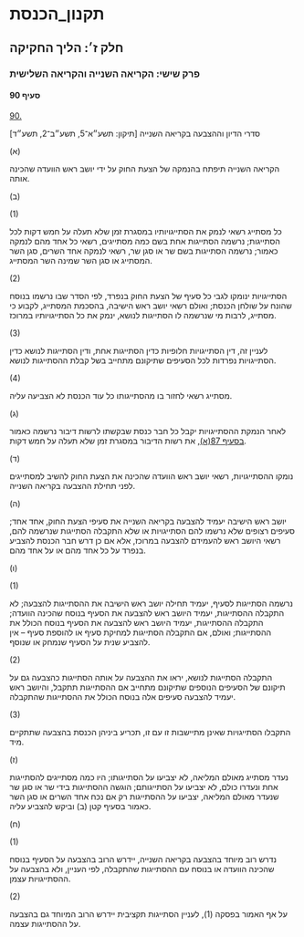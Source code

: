 # תקנון_הכנסת

## חלק ז׳: הליך החקיקה

### פרק שישי: הקריאה השנייה והקריאה השלישית

#### סעיף 90

[90.](https://he.wikisource.org/wiki/תקנון_הכנסת#s_yp_90)

סדרי הדיון וההצבעה בקריאה השנייה [תיקון: תשע״א־5, תשע״ב־2, תשע״ד]

(א)

הקריאה השנייה תיפתח בהנמקה של הצעת החוק על ידי יושב ראש הוועדה שהכינה אותה.

(ב)

(1)

כל מסתייג רשאי לנמק את הסתייגויותיו במסגרת זמן שלא תעלה על חמש דקות לכל
הסתייגות; נרשמה הסתייגות אחת בשם כמה מסתייגים, רשאי כל אחד מהם לנמקה
כאמור; נרשמה הסתייגות בשם שר או סגן שר, רשאי לנמקה אחד השרים, סגן השר
המסתייג או סגן השר שמינה השר המסתייג.

(2)

הסתייגויות
ינומקו לגבי כל סעיף של הצעת החוק בנפרד, לפי הסדר שבו נרשמו בנוסח שהונח
על שולחן הכנסת; ואולם רשאי יושב ראש הישיבה, בהסכמת המסתייג, לקבוע כי
מסתייג, לרבות מי שנרשמה לו הסתייגות לנושא, ינמק את כל הסתייגויותיו
במרוכז.

(3)

לעניין זה,
דין הסתייגויות חלופיות כדין הסתייגות אחת, ודין הסתייגות לנושא כדין
הסתייגויות נפרדות לכל הסעיפים שתיקונם מתחייב בשל קבלת ההסתייגות לנושא.

(4)

מסתייג רשאי לחזור בו מהסתייגותו כל עוד הכנסת לא הצביעה עליה.

(ג)

לאחר הנמקת ההסתייגויות יקבל כל חבר כנסת שבקשתו לרשות דיבור נרשמה כאמור [בסעיף 87(א)](https://he.wikisource.org/wiki/תקנון_הכנסת#s_yp_87), את רשות הדיבור במסגרת זמן שלא תעלה על חמש דקות.

(ד)

נומקו ההסתייגויות, רשאי יושב ראש הוועדה שהכינה את הצעת החוק להשיב למסתייגים לפני תחילת ההצבעה בקריאה השנייה.

(ה)

יושב ראש
הישיבה יעמיד להצבעה בקריאה השנייה את סעיפי הצעת החוק, אחד אחד; סעיפים
רצופים שלא נרשמו להם הסתייגויות או שלא התקבלה הסתייגות שנרשמה להם, רשאי
היושב ראש להעמידם להצבעה במרוכז, אלא אם כן דרש חבר הכנסת להצביע בנפרד על
כל אחד מהם או על אחד מהם.

(ו)

(1)

נרשמה הסתייגות לסעיף, יעמיד תחילה יושב ראש הישיבה את ההסתייגות להצבעה;
לא התקבלה ההסתייגות, יעמיד היושב ראש להצבעה את הסעיף בנוסח שהכינה
הוועדה; התקבלה ההסתייגות, יעמיד היושב ראש להצבעה את הסעיף בנוסח הכולל את
ההסתייגות; ואולם, אם התקבלה הסתייגות למחיקת סעיף או להוספת סעיף – אין
להצביע שנית על הסעיף שנמחק או שנוסף.

(2)

התקבלה
הסתייגות לנושא, יראו את ההצבעה על אותה הסתייגות כהצבעה גם על תיקונם של
הסעיפים הנוספים שתיקונם מתחייב אם ההסתייגות תתקבל, והיושב ראש יעמיד
להצבעה סעיפים אלה בנוסח הכולל את ההסתייגות שהתקבלה.

(3)

התקבלו הסתייגויות שאינן מתיישבות זו עם זו, תכריע ביניהן הכנסת בהצבעה שתתקיים מיד.

(ז)

נעדר
מסתייג מאולם המליאה, לא יצביעו על הסתייגותו; היו כמה מסתייגים להסתייגות
אחת ונעדרו כולם, לא יצביעו על הסתייגותם; הוגשה ההסתייגות בידי שר או סגן
שר שנעדר מאולם המליאה, יצביעו על ההסתייגות רק אם נכח אחד השרים או סגן
השר כאמור בסעיף קטן (ב) וביקש להצביע עליה.

(ח)

(1)

נדרש רוב מיוחד בהצבעה בקריאה השנייה, יידרש הרוב בהצבעה על הסעיף בנוסח
שהכינה הוועדה או בנוסח עם ההסתייגות שהתקבלה, לפי העניין, ולא בהצבעה על
ההסתייגויות עצמן.

(2)

על אף האמור בפסקה (1), לעניין הסתייגות תקציבית יידרש הרוב המיוחד גם בהצבעה על ההסתייגות עצמה.
